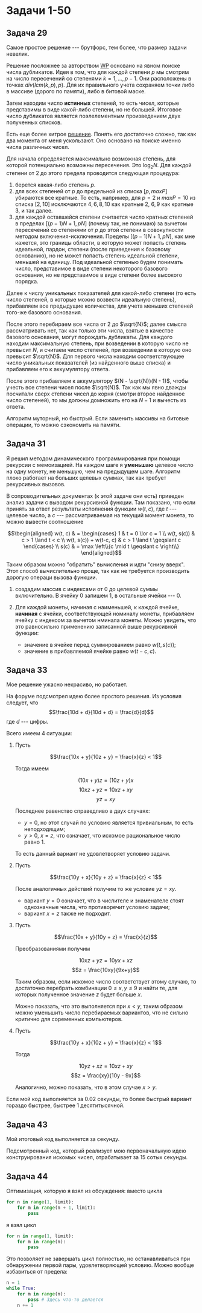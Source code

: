 # Задачи 1-50

## Задача 29

Самое простое решение --- брутфорс, тем более, что размер задачи невелик.

Решение посложнее за авторством [WP](https://projecteuler.net/action=redirect;post_id=92910) основано на явном поиске числа дубликатов.
Идея в том, что для каждой степени $p$ мы смотрим на число пересечений со степенями $k = 1, \dots, p-1$.
Они расположены в точках $div(lcm(k, p), p)$.
Для их правильного учета сохраняем точки либо в массиве (дорого по памяти), либо в битовой маске.

Затем находим число **истинных** степеней, то есть чисел, которые представимы в виде какой-либо степени, но не большей.
Итоговое число дубликатов является поэлелементным произведением двух полученных списков.

Есть еще более хитрое [решение](https://projecteuler.net/action=redirect;post_id=93014).
Понять его достаточно сложно, так как два момента от меня ускользают.
Оно основано на поиске именно числа различных чисел.

Для начала определяется максимально возможная степень, для которой потенциально возможны пересечения.
Это $\log_2 N$.
Для каждой степени от 2 до этого предела проводится следующая процедура:

1. берется какая-либо степень $p$.
2. для всех степеней от $p$ до предельной из списка $[p, maxP]$ убираются все кратные.
   То есть, например, для $p = 2$ и $maxP = 10$ из списка $[2, 10]$ исключаются $4, 6, 8, 10$ как кратные 2, $6, 9$ как кратные 3, и так далее.
3. для каждой оставшейся степени считается число кратных степеней в пределах $[(p-1)N+1, pN]$ (почему так, не понимаю) за вычетом пересечений со степенями от $p$ до этой степени в совокупности методом включения-исключения.
Пределы $[(p-1)N+1, pN]$, как мне кажется, это границы области, в которую может попасть степень идеальной, пардон, степени (после приведения к базовому основанию), но не может попасть степень идеальной степени, меньшей на единицу.
Под идеальной степенью будем понимать число, представимое в виде степени некоторого базового основания, но не представимое в виде степени более высокого порядка.

Далее к числу уникальных показателей для какой-либо степени (то есть число степеней, в которые можно возвести идеальную степень), прибавляем все предыдущие количества, для учета меньших степеней того-же базового основания.

После этого перебираем все числа от 2 до $\sqrt{N}$; далее смысла рассматривать нет, так как только эти числа, взятые в качестве базового основания, могут порождать дубликаты.
Для каждого находим максимальную степень, при возведении в которую число не превысит $N$, и считаем число степеней, при возведении в которую оно превысит $\sqrt{N}$.
Для первого числа находим соответствующее число уникальных показателей (из найденного выше списка) и прибавляем его к аккумулятору ответа.

После этого прибавляем к аккумулятору $(N - \sqrt{N})(N - 1)$, чтобы учесть все степени чисел после $\sqrt{N}$.
Так как мы явно дважды посчитали сверх степени чисел до корня (смотри второе найденное число степеней), то мы должны домножить его на $N-1$ и вычесть из ответа.

Алгоритм муторный, но быстрый. Если заменить массивы на битовые операции, то можно сэкономить на памяти.

## Задача 31

Я решил методом динамического программирования при помощи рекурсии с мемоизацией.
На каждом шаге я **уменьшаю** целевое число на одну монету, не меньшую, чем на предыдущем шаге.
Алгоритм плохо работает на больших целевых суммах, так как требует рекурсивных вызовов.

В сопроводительных документах (к этой задаче они есть) приведен анализ задачи с выводом рекурсивной функции.
Там показано, что если принять за ответ результаты исполнения функции $w(t, c)$, где $t$ --- целевое число, а $c$ --- рассматриваемая на текущий момент монета, то можно вывести соотношение

$$\begin{aligned}
w(t, c) & = \begin{cases}
	1 & t = 0 \lor c = 1 \\
	w(t, s(c)) & c > 1 \land t < c \\
	w(t, s(c)) + w(t-c, c) & c > 1 \land t \geqslant c
\end{cases} \\
s(c) & = \max \left\\{c \mid t \geqslant c \right\\}
\end{aligned}$$

Таким образом можно "обратить" вычисления и идти "снизу вверх".
Этот способ вычислительно проще, так как не требуется производить дорогую операци вызова функции.

1. создадим массив с индексами от 0 до целевой суммы включительно.
   В ячейку 0 запишем 1, в остальные ячейки --- 0.
2. Для каждой монеты, начиная с наименьшей, к каждой ячейке, **начиная** с ячейки, соответствующей номиналу монеты, прибавляем ячейку с индексом за вычетом нминала монеты.
   Можно увидеть, что это равносильно применению записанной выше рекурсивной функции:

   * значение в ячейке перед суммированием равно $w(t, s(c))$;
   * значение в прибавляемой ячейке равно $w(t-c, c)$.

## Задача 33

Мое решение ужасно некрасиво, но работает.

На форуме подсмотрел идею более простого решения.
Из условия следует, что
$$\frac{10d + d}{10d + d} = \frac{d}{d}$$
где $d$ --- цифры.

Всего имеем 4 ситуации:

1. Пусть

   $$\frac{10x + y}{10z + y} = \frac{x}{z} < 1$$

   Тогда имеем

   $$(10x + y)z = (10z + y)x$$
   $$10xz + yz = 10xz + xy$$
   $$yz = xy$$

   Последнее равенство справедливо в двух случаях:

   * $y = 0$, но этот случай по условию является тривиальным, то есть неподходящим;
   * $y > 0,\ x = z$, что означает, что искомое рациональное число равно 1.

   То есть данный вариант не удовлетворяет условию задачи.

2. Пусть

   $$\frac{10y + x}{10y + z} = \frac{x}{z} < 1$$

   После аналогичных действий получим то же условие $yz = xy$.

   * вариант $y=0$ означает, что в числителе и знаменателе стоят однозначные числа, что противоречит условию задачи;
   * вариант $x = z$ также не подходит.

3. Пусть

   $$\frac{10x + y}{10y + z} = \frac{x}{z}$$

   Преобразованиями получим

   $$10xz + yz = 10yx + xz$$
   $$z = \frac{10xy}{9x+y}$$

   Таким образом, если искомое число соответствует этому случаю, то достаточно перебрать комбинации $0 \leqslant x,y \leqslant 9$ и найти те, для которых полученное значение $z$ будет больше $x$.

   Можно показать, что это выполняется при $x < y$, таким образом можно уменьшить число перебираемых вариантов, что не сильно критично для соременных компьютеров.

4. Пусть

   $$\frac{10y + x}{10z + y} = \frac{x}{z} < 1$$

   Тогда

   $$10yz + xz = 10xz + xy$$
   $$z = \frac{xy}{10y - 9x}$$

   Аналогично, можно показать, что в этом случае $x > y$.

Если мой код выполняется за 0.02 секунды, то более быстрый вариант гораздо быстрее, быстрее 1 десятитысячной.

## Задача 43

Мой итоговый код выполняется за секунду.

Подсмотренный код, который реализует мою первоначальную идею конструирования искомых чисел, отрабатывает за 15 сотых секунды.

## Задача 44

Оптимизация, которую я взял из обсуждения: вместо цикла

```python
for n in range(1, limit):
    for m in range(n + 1, limit):
        pass
```

я взял цикл

```python
for n in range(1, limit):
    for m in range(n):
        pass
```

Это позволяет не завершать цикл полностью, но останавливаться при обнаружении первой пары, удовлетворяющей условию.
Можно вообще избавиться от предела:

```python
n = 1
while True:
    for m in range(n):
        pass # Здесь что-то делается
    n += 1
```